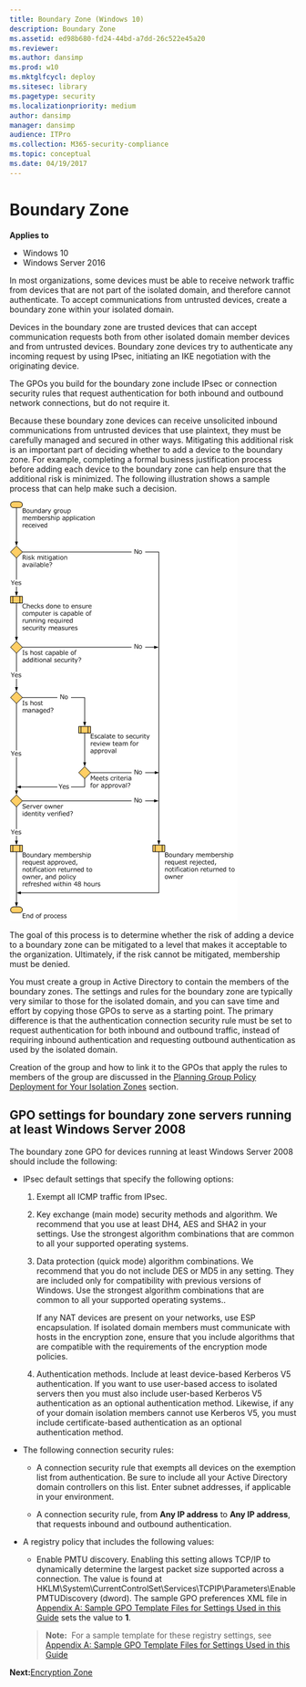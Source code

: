 ```yaml
---
title: Boundary Zone (Windows 10)
description: Boundary Zone
ms.assetid: ed98b680-fd24-44bd-a7dd-26c522e45a20
ms.reviewer: 
ms.author: dansimp
ms.prod: w10
ms.mktglfcycl: deploy
ms.sitesec: library
ms.pagetype: security
ms.localizationpriority: medium
author: dansimp
manager: dansimp
audience: ITPro
ms.collection: M365-security-compliance
ms.topic: conceptual
ms.date: 04/19/2017
---
```


# Boundary Zone

**Applies to**
-   Windows 10
-   Windows Server 2016

In most organizations, some devices must be able to receive network traffic from devices that are not part of the isolated domain, and therefore cannot authenticate. To accept communications from untrusted devices, create a boundary zone within your isolated domain.

Devices in the boundary zone are trusted devices that can accept communication requests both from other isolated domain member devices and from untrusted devices. Boundary zone devices try to authenticate any incoming request by using IPsec, initiating an IKE negotiation with the originating device.

The GPOs you build for the boundary zone include IPsec or connection security rules that request authentication for both inbound and outbound network connections, but do not require it.

Because these boundary zone devices can receive unsolicited inbound communications from untrusted devices that use plaintext, they must be carefully managed and secured in other ways. Mitigating this additional risk is an important part of deciding whether to add a device to the boundary zone. For example, completing a formal business justification process before adding each device to the boundary zone can help ensure that the additional risk is minimized. The following illustration shows a sample process that can help make such a decision.

![design flowchart](images/wfas-designflowchart1.gif)

The goal of this process is to determine whether the risk of adding a device to a boundary zone can be mitigated to a level that makes it acceptable to the organization. Ultimately, if the risk cannot be mitigated, membership must be denied.

You must create a group in Active Directory to contain the members of the boundary zones. The settings and rules for the boundary zone are typically very similar to those for the isolated domain, and you can save time and effort by copying those GPOs to serve as a starting point. The primary difference is that the authentication connection security rule must be set to request authentication for both inbound and outbound traffic, instead of requiring inbound authentication and requesting outbound authentication as used by the isolated domain.

Creation of the group and how to link it to the GPOs that apply the rules to members of the group are discussed in the [Planning Group Policy Deployment for Your Isolation Zones](planning-group-policy-deployment-for-your-isolation-zones.md) section.

## GPO settings for boundary zone servers running at least Windows Server 2008


The boundary zone GPO for devices running at least Windows Server 2008 should include the following:

-   IPsec default settings that specify the following options:

    1.  Exempt all ICMP traffic from IPsec.

    2.  Key exchange (main mode) security methods and algorithm. We recommend that you use at least DH4, AES and SHA2 in your settings. Use the strongest algorithm combinations that are common to all your supported operating systems.

    3.  Data protection (quick mode) algorithm combinations. We recommend that you do not include DES or MD5 in any setting. They are included only for compatibility with previous versions of Windows. Use the strongest algorithm combinations that are common to all your supported operating systems..

        If any NAT devices are present on your networks, use ESP encapsulation. If isolated domain members must communicate with hosts in the encryption zone, ensure that you include algorithms that are compatible with the requirements of the encryption mode policies.

    4.  Authentication methods. Include at least device-based Kerberos V5 authentication. If you want to use user-based access to isolated servers then you must also include user-based Kerberos V5 authentication as an optional authentication method. Likewise, if any of your domain isolation members cannot use Kerberos V5, you must include certificate-based authentication as an optional authentication method.

-   The following connection security rules:

    -   A connection security rule that exempts all devices on the exemption list from authentication. Be sure to include all your Active Directory domain controllers on this list. Enter subnet addresses, if applicable in your environment.

    -   A connection security rule, from **Any IP address** to **Any IP address**, that requests inbound and outbound authentication.

-   A registry policy that includes the following values:

    -   Enable PMTU discovery. Enabling this setting allows TCP/IP to dynamically determine the largest packet size supported across a connection. The value is found at HKLM\\System\\CurrentControlSet\\Services\\TCPIP\\Parameters\\EnablePMTUDiscovery (dword). The sample GPO preferences XML file in [Appendix A: Sample GPO Template Files for Settings Used in this Guide](appendix-a-sample-gpo-template-files-for-settings-used-in-this-guide.md) sets the value to **1**.

    >**Note:**  For a sample template for these registry settings, see [Appendix A: Sample GPO Template Files for Settings Used in this Guide](appendix-a-sample-gpo-template-files-for-settings-used-in-this-guide.md)

**Next:**[Encryption Zone](encryption-zone.md)

